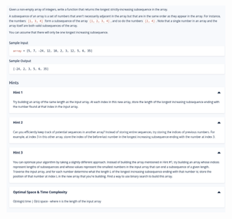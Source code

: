 <img src=https://github.com/MariaSkr/Dynamic-Programming/blob/main/LongestIncreasingSubsequence/LongestIncreasingSubsequence.png
 />

